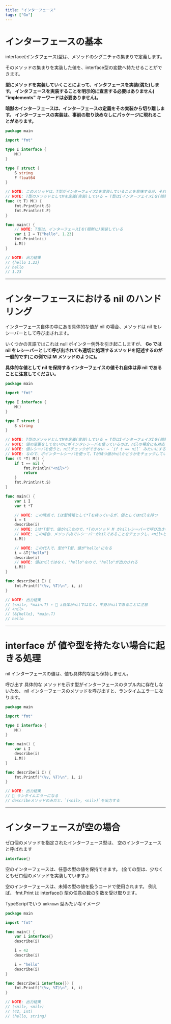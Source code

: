 ```yaml
---
title: "インターフェース"
tags: ["Go"]
---
```

# インターフェースの基本
interface(インタフェース)型は、メソッドのシグニチャの集まりで定義します。

そのメソッドの集まりを実装した値を、interface型の変数へ持たせることができます。

**型にメソッドを実装していくことによって、インタフェースを実装(満た)します。 インタフェースを実装することを明示的に宣言する必要はありません( "implements" キーワードは必要ありません)。**

**暗黙のインターフェースは、インターフェースの定義をその実装から切り離します。 インターフェースの実装は、事前の取り決めなしにパッケージに現れることがあります。**

```go
package main

import "fmt"

type I interface {
	M()
}

type T struct {
	S string
	F float64
}

// NOTE: このメソッドは、T型がインターフェイスIを実装していることを意味するが、それを明示的に宣言する必要はない。
// NOTE: T型のメソッドとしてMを定義(実装)している = T型はIインターフェイスIを(暗黙に)実装している
func (t T) M() {
	fmt.Println(t.S)
	fmt.Println(t.F)
}

func main() {
	// NOTE: T型は、インターフェースIを(暗黙に)実装している
	var i I = T{"hello", 1.23}
	fmt.Println(i)
	i.M()
}

// NOTE: 出力結果
// {hello 1.23}
// hello
// 1.23
```

***

# インターフェースにおける nil のハンドリング
インターフェース自体の中にある具体的な値が nil の場合、メソッドは nil をレシーバーとして呼び出されます。

いくつかの言語ではこれは null ポインター例外を引き起こしますが、 **Go では nil をレシーバーとして呼び出されても適切に処理するメソッドを記述するのが一般的です(この例では M メソッドのように)。**

**具体的な値として nil を保持するインターフェイスの値それ自体は非 nil であることに注意してください。**

```go
package main

import "fmt"

type I interface {
	M()
}

type T struct {
	S string
}

// NOTE: T型のメソッドとしてMを定義(実装)している = T型はIインターフェイスIを(暗黙に)実装している
// NOTE: 値の変更をしてないのにポインタレシーバを使っているのは、nilの場合にも対応するため
// NOTE: 値レシーバを使うと、nilチェックができない → `if t == nil` みたいにすると、「tはT型ちゃうんかい！nilなわけないやろ！」って怒られる」
// NOTE: なので、ポインターレシーバを使って、Tが持つ値がnilかどうかをチェックしている
func (t *T) M() {
	if t == nil {
		fmt.Println("<nil>")
		return
	}
	fmt.Println(t.S)
}

func main() {
	var i I
	var t *T

	// NOTE: この時点で、iは型情報として*Tを持っているが、値としてはnilを持つ
	i = t
	describe(i)
	// NOTE: iは*T型で、値がnilなので、*Tのメソッド M がnilレシーバーで呼び出されます。
	// NOTE: この場合、メソッド内でレシーバーがnilであることをチェックし、<nil>と出力します。
	i.M()

	// NOTE: この代入で、型が*T型、値が"hello"になる
	i = &T{"hello"}
	describe(i)
	// NOTE: 値はnilではなく、"hello"なので、"hello"が出力される
	i.M()
}

func describe(i I) {
	fmt.Printf("(%v, %T)\n", i, i)
}

// NOTE: 出力結果
// (<nil>, *main.T) ← 🚨 i自体がnilではなく、中身がnilであることに注意
// <nil>
// (&{hello}, *main.T)
// hello
```

***

# interface が 値や型を持たない場合に起きる処理
nil インターフェースの値は、値も具体的な型も保持しません。

呼び出す 具体的な メソッドを示す型がインターフェースのタプル内に存在しないため、 nil インターフェースのメソッドを呼び出すと、ランタイムエラーになります。

```go
package main

import "fmt"

type I interface {
	M()
}

func main() {
	var i I
	describe(i)
	i.M()
}

func describe(i I) {
	fmt.Printf("(%v, %T)\n", i, i)
}

// NOTE: 出力結果
// 🚨 ランタイムエラーになる
// describeメソッドのみだと、`(<nil>, <nil>)`を出力する
```

***

# インターフェースが空の場合
ゼロ個のメソッドを指定されたインターフェース型は、 空のインターフェース と呼ばれます

```go
interface{}
```

空のインターフェースは、任意の型の値を保持できます。 (全ての型は、少なくともゼロ個のメソッドを実装しています。)

空のインターフェースは、未知の型の値を扱うコードで使用されます。 例えば、 fmt.Print は interface{} 型の任意の数の引数を受け取ります。

TypeScriptでいう `unknown` 型みたいなイメージ


```go
package main

import "fmt"

func main() {
	var i interface{}
	describe(i)

	i = 42
	describe(i)

	i = "hello"
	describe(i)
}

func describe(i interface{}) {
	fmt.Printf("(%v, %T)\n", i, i)
}

// NOTE: 出力結果
// (<nil>, <nil>)
// (42, int)
// (hello, string)
```
